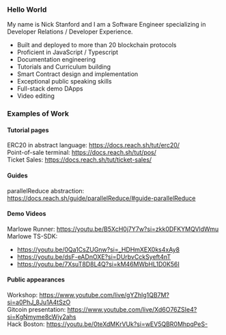 ### Hello World

My name is Nick Stanford and I am a Software Engineer specializing in Developer Relations / Developer Experience.

- Built and deployed to more than 20 blockchain protocols
- Proficient in JavaScript / Typescript
- Documentation engineering
- Tutorials and Curriculum building
- Smart Contract design and implementation
- Exceptional public speaking skills
- Full-stack demo DApps
- Video editing

### Examples of Work

#### Tutorial pages
ERC20 in abstract language: https://docs.reach.sh/tut/erc20/   
Point-of-sale terminal: https://docs.reach.sh/tut/pos/   
Ticket Sales: https://docs.reach.sh/tut/ticket-sales/   

#### Guides
parallelReduce abstraction: https://docs.reach.sh/guide/parallelReduce/#guide-parallelReduce   

#### Demo Videos
Marlowe Runner: https://youtu.be/B5XcH0j7Y7w?si=zkk0DFKYMQVldWmu   
Marlowe TS-SDK: 
- https://youtu.be/0Qa1CsZUGnw?si=_HDHmXEX0ks4xAy8
- https://youtu.be/dsF-eADnOXE?si=DUrbvCckSyeft4nT
- https://youtu.be/7XsuT8D8L4Q?si=kM46MWbHL1D0K56I


#### Public appearances
Workshop: https://www.youtube.com/live/gYZhlg1QB7M?si=a0PhJ_8Ju1A4tSzO   
Gitcoin presentation: https://www.youtube.com/live/Xd6O76ZSIe4?si=KgNmyme8cWjy2ahs   
Hack Boston: https://youtu.be/0teXdMKrVUk?si=wEV5QBR0MhpqPeS-   


<!--
**nstanford5/nstanford5** is a ✨ _special_ ✨ repository because its `README.md` (this file) appears on your GitHub profile.

Here are some ideas to get you started:

- 🔭 I’m currently working on ...
- 🌱 I’m currently learning ...
- 👯 I’m looking to collaborate on ...
- 🤔 I’m looking for help with ...
- 💬 Ask me about ...
- 📫 How to reach me: ...
- 😄 Pronouns: ...
- ⚡ Fun fact: ...
-->

